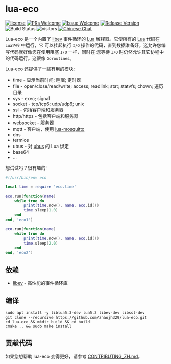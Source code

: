 # lua-eco

[1]: https://img.shields.io/badge/开源协议-MIT-brightgreen.svg?style=plastic
[2]: /LICENSE
[3]: https://img.shields.io/badge/提交代码-欢迎-brightgreen.svg?style=plastic
[4]: https://github.com/zhaojh329/lua-eco/pulls
[5]: https://img.shields.io/badge/提问-欢迎-brightgreen.svg?style=plastic
[6]: https://github.com/zhaojh329/lua-eco/issues/new
[7]: https://img.shields.io/badge/发布版本-1.0.0-blue.svg?style=plastic
[8]: https://github.com/zhaojh329/lua-eco/releases
[9]: https://github.com/zhaojh329/lua-eco/workflows/build/badge.svg
[11]: https://img.shields.io/badge/技术交流群-点击加入：153530783-brightgreen.svg
[12]: https://jq.qq.com/?_wv=1027&k=5PKxbTV

[![license][1]][2]
[![PRs Welcome][3]][4]
[![Issue Welcome][5]][6]
[![Release Version][7]][8]
![Build Status][9]
![visitors](https://visitor-badge.laobi.icu/badge?page_id=zhaojh329.lua-eco)
[![Chinese Chat][11]][12]

[lua]: https://www.lua.org
[libev]: http://software.schmorp.de/pkg/libev.html
[lua-mosquitto]: https://github.com/flukso/lua-mosquitto
[ubus]: https://openwrt.org/docs/techref/ubus

Lua-eco 是一个内置了 [libev] 事件循环的 [Lua] 解释器。它使所有的 [Lua] 代码在 `Lua协程` 中运行，它
可以挂起执行 `I/O` 操作的代码，直到数据准备好。这允许您编写代码就好像您在使用阻塞 `I/O` 一样，同时在
您等待 `I/O` 时仍然允许其它协程中的代码运行。这很像 `Goroutines`。

Lua-eco 还提供了一些有用的模块:

* time - 显示当前时间; 睡眠; 定时器
* file - open/close/read/write; access; readlink; stat; statvfs; chown; 遍历目录
* sys - exec; signal
* socket - tcp/tcp6; udp/udp6; unix
* ssl - 包括客户端和服务器
* http/https - 包括客户端和服务器
* websocket - 服务器
* mqtt - 客户端，使用 [lua-mosquitto]
* dns
* termios
* ubus - 对 [ubus] 的 Lua 绑定
* base64
* ...

想试试吗？很有趣的!

```lua
#!/usr/bin/env eco

local time = require 'eco.time'

eco.run(function(name)
    while true do
        print(time.now(), name, eco.id())
        time.sleep(1.0)
    end
end, 'eco1')

eco.run(function(name)
    while true do
        print(time.now(), name, eco.id())
        time.sleep(2.0)
    end
end, 'eco2')
```

## 依赖
* [libev] - 高性能的事件循环库

## 编译

    sudo apt install -y liblua5.3-dev lua5.3 libev-dev libssl-dev
    git clone --recursive https://github.com/zhaojh329/lua-eco.git
    cd lua-eco && mkdir build && cd build
    cmake .. && sudo make install

## 贡献代码
如果您想帮助 lua-eco 变得更好，请参考 [CONTRIBUTING_ZH.md](/CONTRIBUTING_ZH.md)。
